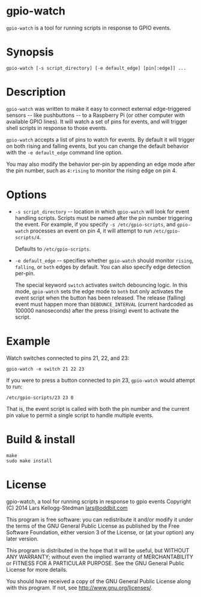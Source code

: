 gpio-watch
==========

`gpio-watch` is a tool for running scripts in response to GPIO events.

Synopsis
========

    gpio-watch [-s script_directory] [-e default_edge] [pin[:edge]] ...

Description
===========

`gpio-watch` was written to make it easy to connect external
edge-triggered sensors -- like pushbuttons -- to a Raspberry Pi (or
other computer with available GPIO lines).  It will watch a set of
pins for events, and will trigger shell scripts in response to those
events.

`gpio-watch` accepts a list of pins to watch for events.  By default
it will trigger on both rising and falling events, but you can change
the default behavior with the `-e default_edge` command line option.

You may also modify the behavior per-pin by appending an edge mode
after the pin number, such as `4:rising` to monitor the rising edge on
pin 4.

Options
=======

- `-s script_directory` -- location in which `gpio-watch` will look
  for event handling scripts.  Scripts must be named after the pin
  number triggering the event.  For example, if you specify `-s
  /etc/gpio-scripts`, and `gpio-watch` processes an event on pin 4, it
  will attempt to run `/etc/gpio-scripts/4`.

  Defaults to `/etc/gpio-scripts`.

- `-e default_edge` -- specifies whether `gpio-watch` should monitor
  `rising`, `falling`, or `both` edges by default.  You can also specify
  edge detection per-pin.

  The special keyword `switch` activates switch debouncing logic.  In
  this mode, `gpio-watch` sets the edge mode to `both` but only
  activates the event script when the button has been released.  The
  release (falling) event must happen more than `DEBOUNCE_INTERVAL` (current
  hardcoded as 100000 nanoseconds) after the press (rising) event to
  activate the script.

Example
=======

Watch switches connected to pins 21, 22, and 23:

    gpio-watch -e switch 21 22 23

If you were to press a button connected to pin 23, `gpio-watch` would
attempt to run:

    /etc/gpio-scripts/23 23 0

That is, the event script is called with both the pin number and the
current pin value to permit a single script to handle multiple events.

Build & install
===============

    make
    sudo make install

License
=======

gpio-watch, a tool for running scripts in response to gpio events
Copyright (C) 2014 Lars Kellogg-Stedman <lars@oddbit.com>

This program is free software: you can redistribute it and/or modify
it under the terms of the GNU General Public License as published by
the Free Software Foundation, either version 3 of the License, or
(at your option) any later version.

This program is distributed in the hope that it will be useful,
but WITHOUT ANY WARRANTY; without even the implied warranty of
MERCHANTABILITY or FITNESS FOR A PARTICULAR PURPOSE.  See the
GNU General Public License for more details.

You should have received a copy of the GNU General Public License
along with this program.  If not, see <http://www.gnu.org/licenses/>.


